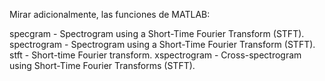 Mirar adicionalmente, las funciones de MATLAB:


specgram                       - Spectrogram using a Short-Time Fourier Transform (STFT).
spectrogram                    - Spectrogram using a Short-Time Fourier Transform (STFT).
stft                           - Short-time Fourier transform.
xspectrogram                   - Cross-spectrogram using Short-Time Fourier Transforms (STFT).